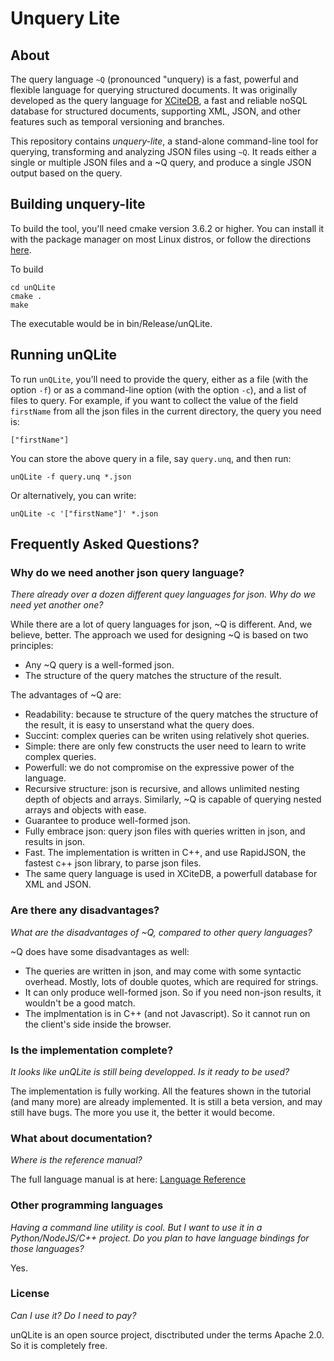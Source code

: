 # Unquery Lite

## About

The query language `~Q` (pronounced "unquery) is a fast, powerful and flexible language for querying structured documents. It was originally developed as the query language for [XCiteDB](http://www.xcitedb.com), a fast and reliable noSQL database for structured documents, supporting XML, JSON, and other features such as temporal versioning and branches. 

This repository contains *unquery-lite*, a stand-alone command-line tool for querying, transforming and analyzing JSON files using `~Q`. It reads either a single or multiple JSON files and a ~Q query, and produce a single JSON output based on the query.

## Building unquery-lite

To build the tool, you'll need cmake version 3.6.2 or higher. You can install it with the package manager on most Linux distros, or follow the directions [here](https://cmake.org/install/).

To build
```shell
cd unQLite
cmake .
make
```

The executable would be in bin/Release/unQLite.

## Running unQLite

To run `unQLite`, you'll need to provide the query, either as a file (with the option `-f`) or as a command-line option (with the option `-c`), and a list of files to query. For example, if you want to collect the value of the field `firstName` from all the json files in the current directory, the query you need is:
```
["firstName"]
```

You can store the above query in a file, say `query.unq`, and then run:
```
unQLite -f query.unq *.json
```

Or alternatively, you can write:
```
unQLite -c '["firstName"]' *.json
```

## Frequently Asked Questions?

### Why do we need another json query language?

*There already over a dozen different quey languages for json. Why do we need yet another one?*

While there are a lot of query languages for json, ~Q is different. And, we believe, better. The approach we used for designing ~Q is based on two principles:
* Any ~Q query is a well-formed json.
* The structure of the query matches the structure of the result.

The advantages of ~Q are:
* Readability: because te structure of the query matches the structure of the result, it is easy to unserstand what the query does.
* Succint: complex queries can be writen using relatively shot queries.
* Simple: there are only few constructs the user need to learn to write complex queries.
* Powerfull: we do not compromise on the expressive power of the language. 
* Recursive structure: json is recursive, and allows unlimited nesting depth of objects and arrays. Similarly, ~Q is capable of querying nested arrays and objects with  ease.
* Guarantee to produce well-formed json.
* Fully embrace json: query json files with queries written in json, and results in json.
* Fast. The implementation is written in C++, and use RapidJSON, the fastest c++ json library, to parse json files.
* The same query language is used in XCiteDB, a powerfull database for XML and JSON.

### Are there any disadvantages?

*What are the disadvantages of ~Q, compared to other query languages?*

~Q does have some disadvantages as well:
* The queries are written in json, and may come with some syntactic overhead. Mostly, lots of double quotes, which are required for strings.
* It can only produce well-formed json. So if you need non-json results, it wouldn't be a good match.
* The implmentation is in C++ (and not Javascript). So it cannot run on the client's side inside the browser.

### Is the implementation complete?

*It looks like unQLite is still being developped. Is it ready to be used?*

The implementation is fully working. All the features shown in the tutorial (and many more) are already implemented. It is still a beta version, and may still have bugs. The more you use it, the better it would become.

### What about documentation?

*Where is the reference manual?*

The full language manual is at here: [Language Reference](https://github.com/xcite-db/Unquery/blob/main/LANGUAGE-REFERENCE.adoc)

### Other programming languages

*Having a command line utility is cool. But I want to use it in a Python/NodeJS/C++ project. Do you plan to have language bindings for those languages?*

Yes.

### License

*Can I use it? Do I need to pay?*

unQLite is an open source project, disctributed under the terms Apache 2.0. So it is completely free.
